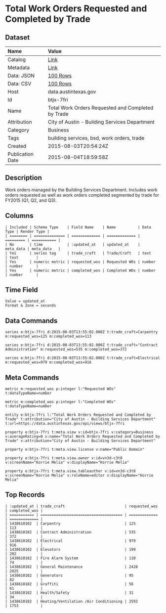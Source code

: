 # Total Work Orders Requested and Completed by Trade

## Dataset

| Name | Value |
| :--- | :---- |
| Catalog | [Link](https://catalog.data.gov/dataset/total-work-orders-requested-and-completed-by-trade) |
| Metadata | [Link](https://data.austintexas.gov/api/views/btjx-7fri) |
| Data: JSON | [100 Rows](https://data.austintexas.gov/api/views/btjx-7fri/rows.json?max_rows=100) |
| Data: CSV | [100 Rows](https://data.austintexas.gov/api/views/btjx-7fri/rows.csv?max_rows=100) |
| Host | data.austintexas.gov |
| Id | btjx-7fri |
| Name | Total Work Orders Requested and Completed by Trade |
| Attribution | City of Austin - Building Services Department |
| Category | Business |
| Tags | building services, bsd, work orders, trade |
| Created | 2015-08-03T20:54:24Z |
| Publication Date | 2015-08-04T18:59:58Z |

## Description

Work orders managed by the Building Services Department. Includes work orders requested as well as work orders completed segmented by trade for FY2015 (Q1, Q2, and Q3).

## Columns

```ls
| Included | Schema Type    | Field Name    | Name          | Data Type | Render Type |
| ======== | ============== | ============= | ============= | ========= | =========== |
| No       | time           | :updated_at   | updated_at    | meta_data | meta_data   |
| Yes      | series tag     | trade_craft   | Trade/Craft   | text      | text        |
| Yes      | numeric metric | requested_wos | Requested WOs | number    | number      |
| Yes      | numeric metric | completed_wos | Completed WOs | number    | number      |
```

## Time Field

```ls
Value = updated_at
Format & Zone = seconds
```

## Data Commands

```ls
series e:btjx-7fri d:2015-08-03T13:55:02.000Z t:trade_craft=Carpentry m:requested_wos=125 m:completed_wos=113

series e:btjx-7fri d:2015-08-03T13:55:02.000Z t:trade_craft="Contract Administration" m:requested_wos=535 m:completed_wos=372

series e:btjx-7fri d:2015-08-03T13:55:02.000Z t:trade_craft=Electrical m:requested_wos=979 m:completed_wos=916
```

## Meta Commands

```ls
metric m:requested_wos p:integer l:"Requested WOs" t:dataTypeName=number

metric m:completed_wos p:integer l:"Completed WOs" t:dataTypeName=number

entity e:btjx-7fri l:"Total Work Orders Requested and Completed by Trade" t:attribution="City of Austin - Building Services Department" t:url=https://data.austintexas.gov/api/views/btjx-7fri

property e:btjx-7fri t:meta.view v:id=btjx-7fri v:category=Business v:averageRating=0 v:name="Total Work Orders Requested and Completed by Trade" v:attribution="City of Austin - Building Services Department"

property e:btjx-7fri t:meta.view.license v:name="Public Domain"

property e:btjx-7fri t:meta.view.owner v:id=vn3d-c3t8 v:screenName="Korrie Melia" v:displayName="Korrie Melia"

property e:btjx-7fri t:meta.view.tableauthor v:id=vn3d-c3t8 v:screenName="Korrie Melia" v:roleName=editor v:displayName="Korrie Melia"
```

## Top Records

```ls
| :updated_at | trade_craft                           | requested_wos | completed_wos | 
| =========== | ===================================== | ============= | ============= | 
| 1438610102  | Carpentry                             | 125           | 113           | 
| 1438610102  | Contract Administration               | 535           | 372           | 
| 1438610102  | Electrical                            | 979           | 916           | 
| 1438610102  | Elevators                             | 199           | 202           | 
| 1438610102  | Fire Alarm System                     | 110           | 74            | 
| 1438610102  | General Maintenance                   | 2428          | 2025          | 
| 1438610102  | Generators                            | 95            | 82            | 
| 1438610102  | Graffiti                              | 56            | 61            | 
| 1438610102  | Health/Safety                         | 31            | 34            | 
| 1438610102  | Heating/Ventilation /Air Conditioning | 2593          | 1753          | 
```